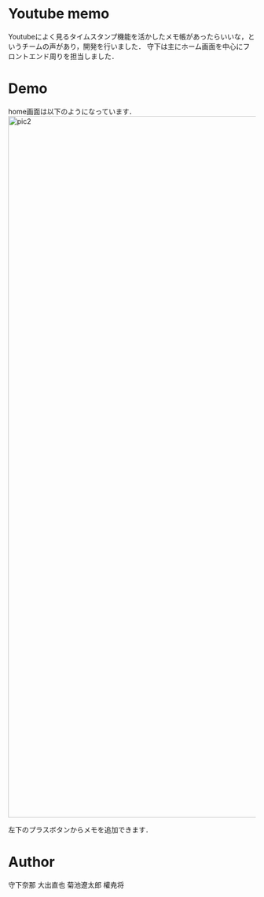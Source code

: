 # Youtube memo
 
Youtubeによく見るタイムスタンプ機能を活かしたメモ帳があったらいいな，というチームの声があり，開発を行いました．
守下は主にホーム画面を中心にフロントエンド周りを担当しました．


# Demo
 home画面は以下のようになっています．
 <img width="1424" alt="pic2" src="https://user-images.githubusercontent.com/106982343/200172196-3096642b-b557-4f9a-9470-217c75b4343c.png">
 
 左下のプラスボタンからメモを追加できます．
 

 
# Author
 守下奈那
 大出直也
 菊池遼太郎
 權尭将
 
